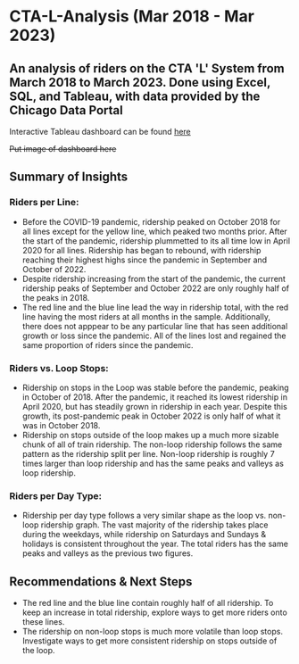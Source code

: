 # CTA-L-Analysis (Mar 2018 - Mar 2023)
## An analysis of riders on the CTA 'L' System from March 2018 to March 2023. Done using Excel, SQL, and Tableau, with data provided by the Chicago Data Portal

Interactive Tableau dashboard can be found [here](https://public.tableau.com/app/profile/david.fuqua/viz/CTALRidershipDashboard/Dashboard1)

~~Put image of dashboard here~~

## Summary of Insights
### Riders per Line:
- Before the COVID-19 pandemic, ridership peaked on October 2018 for all lines except for the yellow line, which peaked two months prior. After the start of the pandemic, ridership plummetted to its all time low in April 2020 for all lines. Ridership has began to rebound, with ridership reaching their highest highs since the pandemic in September and October of 2022.
- Despite ridership increasing from the start of the pandemic, the current ridership peaks of September and October 2022 are only roughly half of the peaks in 2018.
- The red line and the blue line lead the way in ridership total, with the red line having the most riders at all months in the sample. Additionally, there does not apppear to be any particular line that has seen additional growth or loss since the pandemic. All of the lines lost and regained the same proportion of riders since the pandemic.

### Riders vs. Loop Stops:
- Ridership on stops in the Loop was stable before the pandemic, peaking in October of 2018. After the pandemic, it reached its lowest ridership in April 2020, but has steadily grown in ridership in each year. Despite this growth, its post-pandemic peak in October 2022 is only half of what it was in October 2018.
- Ridership on stops outside of the loop makes up a much more sizable chunk of all of train ridership. The non-loop ridership follows the same pattern as the ridership split per line. Non-loop ridership is roughly 7 times larger than loop ridership and has the same peaks and valleys as loop ridership.

### Riders per Day Type:
- Ridership per day type follows a very similar shape as the loop vs. non-loop ridership graph. The vast majority of the ridership takes place during the weekdays, while ridership on Saturdays and Sundays & holidays is consistent throughout the year. The total riders has the same peaks and valleys as the previous two figures.

## Recommendations & Next Steps
- The red line and the blue line contain roughly half of all ridership. To keep an increase in total ridership, explore ways to get more riders onto these lines.
- The ridership on non-loop stops is much more volatile than loop stops. Investigate ways to get more consistent ridership on stops outside of the loop.
